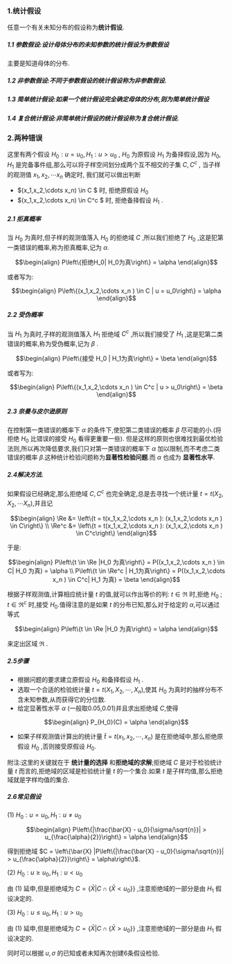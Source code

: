 ### 1.统计假设
任意一个有关未知分布的假设称为**统计假设**.
##### 1.1 参数假设:设计母体分布的未知参数的统计假设为参数假设
主要是知道母体的分布.
##### 1.2 非参数假设:不同于参数假设的统计假设称为非参数假设.
##### 1.3 简单统计假设:如果一个统计假设完全确定母体的分布,则为简单统计假设
##### 1.4 复合统计假设:非简单统计假设的统计假设称为复合统计假设.


### 2.两种错误
这里有两个假设 $H_0:u = u_0,H_1 : u>u_0$ , $H_0$ 为原假设 $H_1$ 为备择假设,因为 $H_0,H_1$ 是完备事件组,那么可以将子样空间划分成两个互不相交的子集 $C,C^c$ , 当子样的观测值 $x_1,x_2,\cdots x_n$ 确定时, 我们就可以做出判断 
* $(x_1,x_2,\cdots x_n) \in C $ 时, 拒绝原假设 $H_0$ 
* $(x_1,x_2,\cdots x_n) \in C^c $ 时, 拒绝备择假设 $H_1$ .
##### 2.1 拒真概率
当 $H_0$ 为真时,但子样的观测值落入 $H_0$ 的拒绝域 $C$ ,所以我们拒绝了 $H_0$ ,这是犯第一类错误的概率,称为拒真概率,记为 $\alpha$.

$$\begin{align}
    P\left\{拒绝H_0| H_0为真\right\} = \alpha
\end{align}$$

或者写为:

$$\begin{align}
    P\left\{(x_1,x_2,\cdots x_n ) \in C |  u = u_0\right\} = \alpha
\end{align}$$

##### 2.2 受伪概率
当 $H_1$ 为真时,子样的观测值落入 $H_1$ 拒绝域 $C^c$ ,所以我们接受了 $H_1$ ,这是犯第二类错误的概率,称为受伪概率,记为 $\beta$ .

$$\begin{align}
    P\left\{接受 H_0 | H_1为真\right\} = \beta 
\end{align}$$

或者写为:

$$\begin{align}
    P\left\{(x_1,x_2,\cdots x_n ) \in C^c |  u > u_0\right\} = \beta
\end{align}$$

##### 2.3 奈曼与皮尔逊原则
在控制第一类错误的概率下 $\alpha$ 的条件下,使犯第二类错误的概率 $\beta$ 尽可能的小.(将拒绝 $H_0$ 比错误的接受 $H_0$ 看得更重要一些).
但是这样的原则也很难找到最优检验法则,所以再次降低要求,我们只对第一类错误的概率下 $\alpha$ 加以限制,而不考虑二类错误的概率 $\beta$.这种统计检验问题称为**显著性检验问题**.而 $\alpha$ 也成为 **显著性水平**.

##### 2.4解决方法.
如果假设已经确定,那么拒绝域 $C,C^c$ 也完全确定,总是去寻找一个统计量 $t = t(X_2,X_2,\cdots X_n)$,并且记

$$\begin{align}
    \Re &= \left\{t = t(x_1,x_2,\cdots x_n ): (x_1,x_2,\cdots x_n ) \in C\right\} \\
    \Re^c &= \left\{t = t(x_1,x_2,\cdots x_n ): (x_1,x_2,\cdots x_n ) \in C^c\right\}
\end{align}$$

于是:

$$\begin{align}
    P\left\{t \in \Re |H_0 为真\right\} = P((x_1,x_2,\cdots x_n ) \in C| H_0 为真) = \alpha \\
    P\left\{t \in \Re^c | H_1为真\right\} = P((x_1,x_2,\cdots x_n ) \in C^c| H_1 为真) = \beta
\end{align}$$

根据子样观测值,计算相应统计量 $t$ 的值,就可以作出等价的判: $t \in \Re$ 时,拒绝 $H_0$ ; $t \in \Re^c$ 时,接受 $H_0$.值得注意的是如果 $t$ 的分布已知,那么对于给定的 $\alpha$,可以通过等式 

$$\begin{align}
    P\left\{t \in \Re |H_0 为真\right\} = \alpha
\end{align}$$

来定出区域 $\Re$ .

##### 2.5步骤
* 根据问题的要求建立原假设 $H_0$ 和备择假设 $H_1$ .
* 选取一个合适的检验统计量 $t = t(X_1,X_2,\cdots ,X_n)$,使其 $H_0$ 为真时的抽样分布不含未知参数,从而获得它的分位数.
* 给定显著性水平 $\alpha$ (一般取0.05,0.01)并且求出拒绝域 $C$,使得

$$\begin{align}
    P_{H_0}(C) = \alpha
\end{align}$$
* 如果子样观测值计算出的统计量 $\hat{t} = t(x_1,x_2,\cdots ,x_n)$ 是在拒绝域中,那么拒绝原假设 $H_0$ ,否则接受原假设 $H_0$.

附注:这里的关键就在于 **统计量的选择** 和**拒绝域的求解**;拒绝域 $C$ 是对于检验统计量 $t$ 而言的,拒绝域的区域是检验统计量 $t$ 的一个集合.如果 $t$ 是子样均值,那么拒绝域就是字样均值的集合.

##### 2.6常见假设
(1) $H_0 : u = u_0 , H_1 : u \not ={u_0}$


$$\begin{align}
    P\left\{|\frac{\bar{X} - u_0}{\sigma/\sqrt{n}}| > u_{\frac{\alpha}{2}}\right\} = \alpha
\end{align}$$

得到拒绝域 $C = \left\{\bar{X} |P\left\{|\frac{\bar{X} - u_0}{\sigma/\sqrt{n}}| > u_{\frac{\alpha}{2}}\right\} = \alpha\right\}$.

(2) $H_0: u \geq u_0 , H_1: u <u_0$

由 $(1)$ 延申,但是拒绝域为 $C = \left\{\bar{X}| C\cap \left\{\bar{X}<u_0 \right\}\right\}$ ,注意拒绝域的一部分是由 $H_1$ 假设决定的.



(3) $H_0: u \leq u_0 , H_1: u >u_0$

由 $(1)$ 延申,但是拒绝域为 $C = \left\{\bar{X}| C\cap \left\{\bar{X}>u_0 \right\}\right\}$ ,注意拒绝域的一部分是由 $H_1$ 假设决定的.

同时可以根据 $u,\sigma$ 的已知或者未知再次创建6条假设检验.

